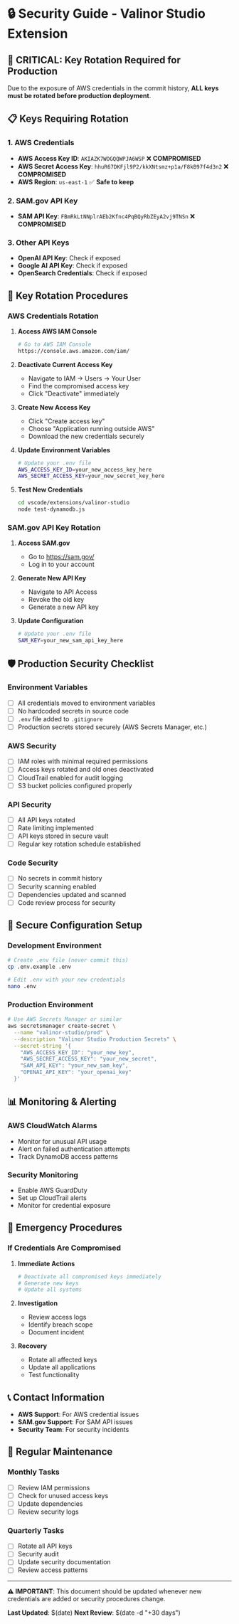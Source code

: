 # 🔒 Security Guide - Valinor Studio Extension

## 🚨 **CRITICAL: Key Rotation Required for Production**

Due to the exposure of AWS credentials in the commit history, **ALL keys must be rotated before production deployment**.

## 📋 **Keys Requiring Rotation**

### 1. **AWS Credentials**
- **AWS Access Key ID**: `AKIAZK7WOGQQWPJA6WSP` ❌ **COMPROMISED**
- **AWS Secret Access Key**: `hhuR67DKFjl9P2/kkXNtsmz+p1a/F8kB97f4d3n2` ❌ **COMPROMISED**
- **AWS Region**: `us-east-1` ✅ **Safe to keep**

### 2. **SAM.gov API Key**
- **SAM API Key**: `FBmRkLtNNplrAEb2Kfnc4PqBQyRbZEyA2vj9TNSn` ❌ **COMPROMISED**

### 3. **Other API Keys**
- **OpenAI API Key**: Check if exposed
- **Google AI API Key**: Check if exposed
- **OpenSearch Credentials**: Check if exposed

## 🔄 **Key Rotation Procedures**

### **AWS Credentials Rotation**

1. **Access AWS IAM Console**
   ```bash
   # Go to AWS IAM Console
   https://console.aws.amazon.com/iam/
   ```

2. **Deactivate Current Access Key**
   - Navigate to IAM → Users → Your User
   - Find the compromised access key
   - Click "Deactivate" immediately

3. **Create New Access Key**
   - Click "Create access key"
   - Choose "Application running outside AWS"
   - Download the new credentials securely

4. **Update Environment Variables**
   ```bash
   # Update your .env file
   AWS_ACCESS_KEY_ID=your_new_access_key_here
   AWS_SECRET_ACCESS_KEY=your_new_secret_key_here
   ```

5. **Test New Credentials**
   ```bash
   cd vscode/extensions/valinor-studio
   node test-dynamodb.js
   ```

### **SAM.gov API Key Rotation**

1. **Access SAM.gov**
   - Go to https://sam.gov/
   - Log in to your account

2. **Generate New API Key**
   - Navigate to API Access
   - Revoke the old key
   - Generate a new API key

3. **Update Configuration**
   ```bash
   # Update your .env file
   SAM_KEY=your_new_sam_api_key_here
   ```

## 🛡️ **Production Security Checklist**

### **Environment Variables**
- [ ] All credentials moved to environment variables
- [ ] No hardcoded secrets in source code
- [ ] `.env` file added to `.gitignore`
- [ ] Production secrets stored securely (AWS Secrets Manager, etc.)

### **AWS Security**
- [ ] IAM roles with minimal required permissions
- [ ] Access keys rotated and old ones deactivated
- [ ] CloudTrail enabled for audit logging
- [ ] S3 bucket policies configured properly

### **API Security**
- [ ] All API keys rotated
- [ ] Rate limiting implemented
- [ ] API keys stored in secure vault
- [ ] Regular key rotation schedule established

### **Code Security**
- [ ] No secrets in commit history
- [ ] Security scanning enabled
- [ ] Dependencies updated and scanned
- [ ] Code review process for security

## 🔧 **Secure Configuration Setup**

### **Development Environment**
```bash
# Create .env file (never commit this)
cp .env.example .env

# Edit .env with your new credentials
nano .env
```

### **Production Environment**
```bash
# Use AWS Secrets Manager or similar
aws secretsmanager create-secret \
  --name "valinor-studio/prod" \
  --description "Valinor Studio Production Secrets" \
  --secret-string '{
    "AWS_ACCESS_KEY_ID": "your_new_key",
    "AWS_SECRET_ACCESS_KEY": "your_new_secret",
    "SAM_API_KEY": "your_new_sam_key",
    "OPENAI_API_KEY": "your_openai_key"
  }'
```

## 📊 **Monitoring & Alerting**

### **AWS CloudWatch Alarms**
- Monitor for unusual API usage
- Alert on failed authentication attempts
- Track DynamoDB access patterns

### **Security Monitoring**
- Enable AWS GuardDuty
- Set up CloudTrail alerts
- Monitor for credential exposure

## 🚨 **Emergency Procedures**

### **If Credentials Are Compromised**

1. **Immediate Actions**
   ```bash
   # Deactivate all compromised keys immediately
   # Generate new keys
   # Update all systems
   ```

2. **Investigation**
   - Review access logs
   - Identify breach scope
   - Document incident

3. **Recovery**
   - Rotate all affected keys
   - Update all applications
   - Test functionality

## 📞 **Contact Information**

- **AWS Support**: For AWS credential issues
- **SAM.gov Support**: For SAM API issues
- **Security Team**: For security incidents

## 🔄 **Regular Maintenance**

### **Monthly Tasks**
- [ ] Review IAM permissions
- [ ] Check for unused access keys
- [ ] Update dependencies
- [ ] Review security logs

### **Quarterly Tasks**
- [ ] Rotate all API keys
- [ ] Security audit
- [ ] Update security documentation
- [ ] Review access patterns

---

**⚠️ IMPORTANT**: This document should be updated whenever new credentials are added or security procedures change.

**Last Updated**: $(date)
**Next Review**: $(date -d "+30 days")
